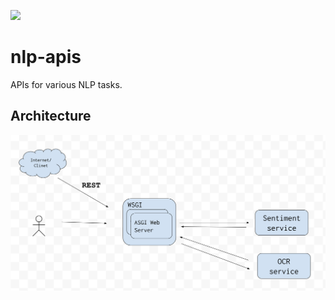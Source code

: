 ![](https://github.com/addadda023/nlp-apis/workflows/.github/workflows/python-app.yml/badge.svg)

# nlp-apis
APIs for various NLP tasks.

## Architecture
![System Architecture](/static/images/system_design.png)
